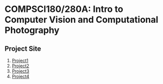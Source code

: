 # COMPSCI180/280A: Intro to Computer Vision and Computational Photography

## Project Site

1. [Project1](/project1.md)
2. [Project2](/project2.md)
3. [Project3](/project3.md)
3. [Project4](/project4.md)

